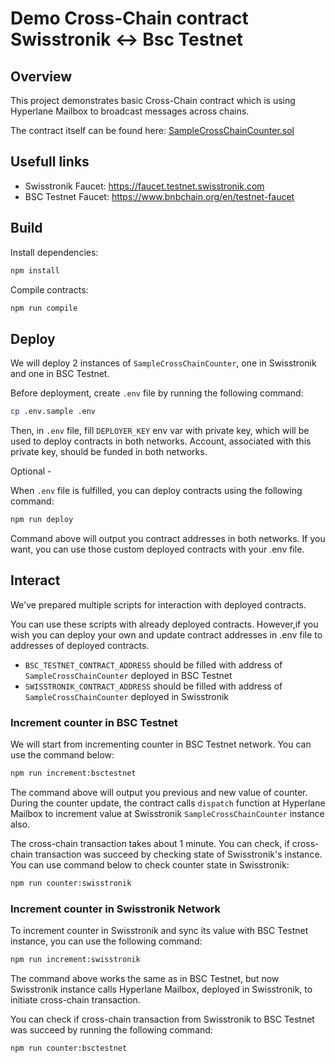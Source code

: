 # Demo Cross-Chain contract Swisstronik <-> Bsc Testnet

## Overview
This project demonstrates basic Cross-Chain contract which is using Hyperlane Mailbox to broadcast messages across chains.

The contract itself can be found here: [SampleCrossChainCounter.sol](/contracts/SampleCrossChainCounter.sol)

## Usefull links

- Swisstronik Faucet: https://faucet.testnet.swisstronik.com
- BSC Testnet Faucet: https://www.bnbchain.org/en/testnet-faucet

## Build
Install dependencies:
```sh
npm install
```
Compile contracts:
```sh
npm run compile
```

## Deploy
We will deploy 2 instances of `SampleCrossChainCounter`, one in Swisstronik and one in BSC Testnet.

Before deployment, create `.env` file by running the following command:
```sh
cp .env.sample .env
```
Then, in `.env` file, fill `DEPLOYER_KEY` env var with private key, which will be used to deploy contracts in both networks. Account, associated with this private key, should be funded in both networks.

Optional - 

When `.env` file is fulfilled, you can deploy contracts using the following command:
```sh
npm run deploy
```
Command above will output you contract addresses in both networks. If you want, you can use those custom deployed contracts with your .env file.

## Interact

We've prepared multiple scripts for interaction with deployed contracts.

You can use these scripts with already deployed contracts.
However,if you wish you can deploy your own and update contract addresses in .env file to addresses of deployed contracts.

- `BSC_TESTNET_CONTRACT_ADDRESS` should be filled with address of `SampleCrossChainCounter` deployed in BSC Testnet
- `SWISSTRONIK_CONTRACT_ADDRESS` should be filled with address of `SampleCrossChainCounter` deployed in Swisstronik

### Increment counter in BSC Testnet

We will start from incrementing counter in BSC Testnet network. You can use the command below:
```sh
npm run increment:bsctestnet
```
The command above will output you previous and new value of counter. During the counter update, the contract calls `dispatch` function at Hyperlane Mailbox to increment value at Swisstronik `SampleCrossChainCounter` instance also.

The cross-chain transaction takes about 1 minute. You can check, if cross-chain transaction was succeed by checking state of Swisstronik's instance. You can use command below to check counter state in Swisstronik:
```sh
npm run counter:swisstronik
```

### Increment counter in Swisstronik Network

To increment counter in Swisstronik and sync its value with BSC Testnet instance, you can use the following command:
```sh
npm run increment:swisstronik
```
The command above works the same as in BSC Testnet, but now Swisstronik instance calls Hyperlane Mailbox, deployed in Swisstronik, to initiate cross-chain transaction.

You can check if cross-chain transaction from Swisstronik to BSC Testnet was succeed by running the following command:
```sh
npm run counter:bsctestnet
```
